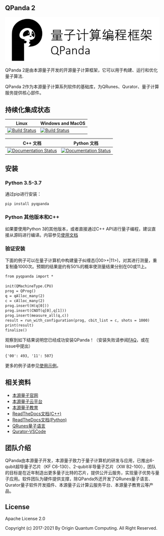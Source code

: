 ## QPanda 2

![图片: ](./Documentation/img/1.png)

QPanda 2是由本源量子开发的开源量子计算框架，它可以用于构建、运行和优化量子算法.

QPanda 2作为本源量子计算系列软件的基础库，为QRunes、Qurator、量子计算服务提供核心部件。

## 持续化集成状态
| Linux                | Windows and MacOS|
|-------------------------|------------------|
[![Build Status](https://travis-ci.org/OriginQ/QPanda-2.svg?branch=master)](https://travis-ci.org/OriginQ/QPanda-2)        |    [![Build Status](https://dev.azure.com/yekongxiaogang/QPanda2/_apis/build/status/OriginQ.QPanda-2?branchName=master)](https://dev.azure.com/yekongxiaogang/QPanda2/_build/latest?definitionId=4&branchName=master)   

| C++ 文档         | Python 文档 |
|-------------------------|-----------------|
 | [![Documentation Status](https://readthedocs.org/projects/qpanda-tutorial/badge/?version=latest)](https://qpanda-toturial.readthedocs.io/zh/latest/?badge=latest)      | [![Documentation Status](https://readthedocs.org/projects/pyqpanda-toturial/badge/?version=latest)](https://pyqpanda-toturial.readthedocs.io/zh/latest/?badge=latest)    

## 安装
### Python 3.5-3.7
通过pip进行安装：

    pip install pyqpanda
    
### Python 其他版本和C++

如果要使用Python 3的其他版本，或者直接通过C++ API进行量子编程，建议直接从源码进行编译。内容参见[使用文档](https://qpanda-toturial.readthedocs.io/zh/latest/)

### 验证安装
下面的例子可以在量子计算机中构建量子纠缠态(|00>+|11>)，对其进行测量，重复制备1000次。预期的结果是约有50%的概率使测量结果分别在00或11上。

    from pyqpanda import *

    init(QMachineType.CPU)
    prog = QProg()
    q = qAlloc_many(2)
    c = cAlloc_many(2)
    prog.insert(H(q[0]))
    prog.insert(CNOT(q[0],q[1]))
    prog.insert(measure_all(q,c))
    result = run_with_configuration(prog, cbit_list = c, shots = 1000)
    print(result)
    finalize()

观察到如下结果说明您已经成功安装QPanda！（安装失败请参阅[FAQ](https://pyqpanda-toturial.readthedocs.io/zh/latest/)，或在issue中提出）
    
    {'00': 493, '11': 507}
    
更多的例子请参见[使用示例](https://github.com/OriginQ/QPanda-Example)。

## 相关资料

 - [本源量子官网](http://originqc.com.cn/)
 - [本源量子云平台](http://www.qubitonline.cn/)
 - [本源量子教育](https://learn-quantum.com/EDU/index.html)
 - [ReadTheDocs文档(C++)](https://qpanda-tutorial.readthedocs.io/zh/latest/)
 - [ReadTheDocs文档(Python)](https://pyqpanda-toturial.readthedocs.io/zh/latest/)
 - [QRunes量子语言](https://qrunes-tutorial.readthedocs.io/en/latest/)
 - [Qurator-VSCode](https://qurator-vscode.readthedocs.io/zh_CN/latest/)


## 团队介绍

QPanda由本源量子开发，本源量子致力于量子计算机的研发与应用，已推出6-qubit超导量子芯片（KF C6-130）、2-qubit半导量子芯片（XW B2-100），团队的目标是在近年制造出更多量子比特的芯片，提供公开云服务，实现量子优势与量子应用。软件团队为硬件提供支撑，除QPanda外还开发了QRunes量子语言、Qurator量子软件开发插件、本源量子云计算云服务平台、本源量子教育云等产品。

 ## License
 Apache License 2.0

 Copyright (c) 2017-2021 By Origin Quantum Computing. All Right Reserved.
